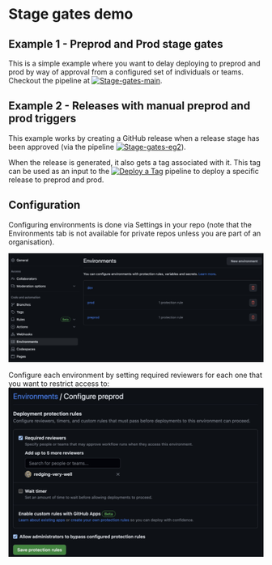 # Stage gates demo

## Example 1 - Preprod and Prod stage gates
This is a simple example where you want to delay deploying to preprod and prod by way of approval from a configured set of individuals or teams. Checkout the pipeline at [![Stage-gates-main](https://github.com/redging-very-well/stage-gates-demo/actions/workflows/main-example1.yaml/badge.svg)](https://github.com/redging-very-well/stage-gates-demo/actions/workflows/main-example1.yaml).

## Example 2 - Releases with manual preprod and prod triggers
This example works by creating a GitHub release when a release stage has been approved (via the pipeline [![Stage-gates-eg2](https://github.com/redging-very-well/stage-gates-demo/actions/workflows/main-example2.yaml/badge.svg)](https://github.com/redging-very-well/stage-gates-demo/actions/workflows/main-example2.yaml)).

When the release is generated, it also gets a tag associated with it. This tag can be used as an input to the [![Deploy a Tag](https://github.com/redging-very-well/stage-gates-demo/actions/workflows/deploy-from-release.yaml/badge.svg)](https://github.com/redging-very-well/stage-gates-demo/actions/workflows/deploy-from-release.yaml) pipeline to deploy a specific release to preprod and prod.

## Configuration
Configuring environments is done via Settings in your repo (note that the Environments tab is not available for private repos unless you are part of an organisation).


![Environments summary](docs/environments-summary.jpg)

Configure each environment by setting required reviewers for each one that you want to restrict access to:
![Environments preprod configuraiton](docs/environments-preprod.jpg)
